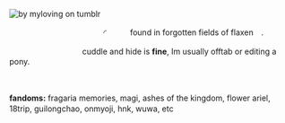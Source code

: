![by myloving on tumblr](https://i.postimg.cc/HjDNCDfv/Untitled182-20250304093220.png)


　　　　　　　　　　　　◜　　　found in forgotten fields of flaxen　.

　　　 　　　　　　cuddle and hide is **fine**, Im usually offtab or editing a pony.

 　　

**fandoms:** fragaria memories, magi, ashes of the kingdom, flower ariel, 18trip, guilongchao, onmyoji, hnk, wuwa, etc 　　　

